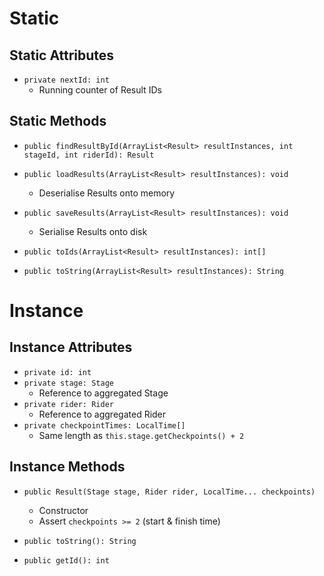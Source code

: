 # Static
## Static Attributes
- `private nextId: int`
	- Running counter of Result IDs
## Static Methods
- `public findResultById(ArrayList<Result> resultInstances, int stageId, int riderId): Result`

- `public loadResults(ArrayList<Result> resultInstances): void`
	- Deserialise Results onto memory
- `public saveResults(ArrayList<Result> resultInstances): void`
	- Serialise Results onto disk

- `public toIds(ArrayList<Result> resultInstances): int[]`
- `public toString(ArrayList<Result> resultInstances): String`
# Instance
## Instance Attributes
- `private id: int`
- `private stage: Stage`
	- Reference to aggregated Stage
- `private rider: Rider`
	- Reference to aggregated Rider
- `private checkpointTimes: LocalTime[]`
	- Same length as `this.stage.getCheckpoints() + 2`
## Instance Methods
- `public Result(Stage stage, Rider rider, LocalTime... checkpoints)`
	- Constructor
	- Assert `checkpoints >= 2` (start & finish time)

- `public toString(): String`
- `public getId(): int`